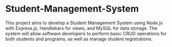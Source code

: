 # Student-Management-System
This project aims to develop a Student Management System using Node.js with Express.js, Handlebars for views, and MySQL for data storage. The system will allow software developers to perform basic CRUD operations for both students and programs, as well as manage student registrations.
